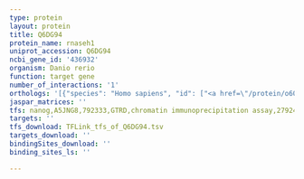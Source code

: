 ```yaml
---
type: protein
layout: protein
title: Q6DG94
protein_name: rnaseh1
uniprot_accession: Q6DG94
ncbi_gene_id: '436932'
organism: Danio rerio
function: target gene
number_of_interactions: '1'
orthologs: '[{"species": "Homo sapiens", "id": ["<a href=\"/protein/o60930\">O60930</a>"]}, {"species": "Mus musculus", "id": ["<a href=\"/protein/e9qln8\">E9QLN8</a>"]}, {"species": "Rattus norvegicus", "id": ["<a href=\"/protein/q5bk46\">Q5BK46</a>"]}, {"species": "Drosophila melanogaster", "id": ["A1Z768"]}, {"species": "Caenorhabditis elegans", "id": ["<a href=\"/protein/q86mg7\">Q86MG7</a>"]}, {"species": "Saccharomyces cerevisiae", "id": ["<a href=\"/protein/q04740\">Q04740</a>"]}]'
jaspar_matrices: ''
tfs: nanog,A5JNG8,792333,GTRD,chromatin immunoprecipitation assay,27924024%5Buid%5D,No
targets: ''
tfs_download: TFLink_tfs_of_Q6DG94.tsv
targets_download: ''
bindingSites_download: ''
binding_sites_ls: ''

---
```

